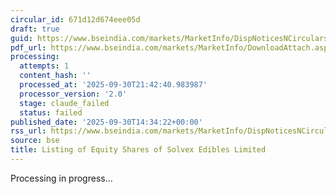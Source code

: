 ```yaml
---
circular_id: 671d12d674eee05d
draft: true
guid: https://www.bseindia.com/markets/MarketInfo/DispNoticesNCirculars.aspx?Noticeid={F220BC5C-ED40-4362-AF48-F79EB729C9A9}&noticeno=20250930-87&dt=09/30/2025&icount=87&totcount=114&flag=0
pdf_url: https://www.bseindia.com/markets/MarketInfo/DownloadAttach.aspx?id=20250930-87&attachedId=046bb498-e830-4a8b-81a1-4310b0216704
processing:
  attempts: 1
  content_hash: ''
  processed_at: '2025-09-30T21:42:40.983987'
  processor_version: '2.0'
  stage: claude_failed
  status: failed
published_date: '2025-09-30T14:34:22+00:00'
rss_url: https://www.bseindia.com/markets/MarketInfo/DispNoticesNCirculars.aspx?Noticeid={F220BC5C-ED40-4362-AF48-F79EB729C9A9}&noticeno=20250930-87&dt=09/30/2025&icount=87&totcount=114&flag=0
source: bse
title: Listing of Equity Shares of Solvex Edibles Limited
---
```


Processing in progress...